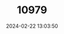 ---
title: "10979"
category: "Kerivoula muscina"
draft: false
date: 2024-02-22 13:03:50
languages:
  English: ["Fly River Trumpet-eared Bat", "Fly River Woolly Bat"]
---